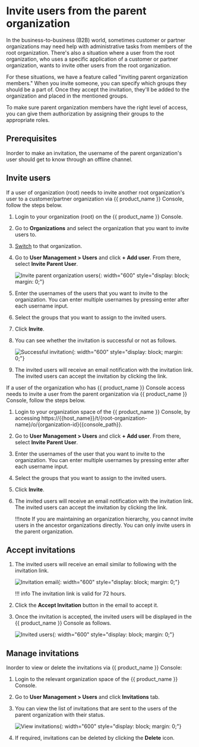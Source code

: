# Invite users from the parent organization

In the business-to-business (B2B) world, sometimes customer or partner organizations may need help with administrative tasks from members of the root organization. There's also a situation where a user from the root organization, who uses a specific application of a customer or partner organization, wants to invite other users from the root organization.

For these situations, we have a feature called "inviting parent organization members." When you invite someone, you can specify which groups they should be a part of. Once they accept the invitation, they'll be added to the organization and placed in the mentioned groups.

To make sure parent organization members have the right level of access, you can give them authorization by assigning their groups to the appropriate roles.

## Prerequisites

Inorder to make an invitation, the username of the parent organization's user should get to know through an offline channel.

## Invite users

If a user of organization (root) needs to invite another root organization's user to a customer/partner organization via {{ product_name }} Console, follow the steps below.

1. Login to your organization (root) on the {{ product_name }} Console.
2. Go to **Organizations** and select the organization that you want to invite users to.
3. [Switch]({{base_path}}/guides/organization-management/manage-organizations/#switch-between-organizations) to that organization.
4. Go to **User Management > Users** and click **+ Add user**. From there, select **Invite Parent User**.

    ![Invite parent organization users]({{base_path}}/assets/img/guides/organization/manage-organizations/invite-parent-users.png){: width="600" style="display: block; margin: 0;"}

5. Enter the usernames of the users that you want to invite to the organization. You can enter multiple usernames by pressing enter after each username input.
6. Select the groups that you want to assign to the invited users.
7. Click **Invite**.
8. You can see whether the invitation is successful or not as follows.

    ![Successful invitation]({{base_path}}/assets/img/guides/organization/manage-organizations/successful-invitation.png){: width="600" style="display: block; margin: 0;"}

9. The invited users will receive an email notification with the invitation link. The invited users can accept the invitation by clicking the link.

If a user of the organization who has {{ product_name }} Console access needs to invite a user from the parent organization via {{ product_name }} Console, follow the steps below.

1. Login to your organization space of the {{ product_name }} Console, by accessing https://{{host_name}}/t/{root-organization-name}/o/{organization-id}{{console_path}}.
2. Go to **User Management > Users** and click **+ Add user**. From there, select **Invite Parent User**.
3. Enter the usernames of the user that you want to invite to the organization. You can enter multiple usernames by pressing enter after each username input.
4. Select the groups that you want to assign to the invited users.
5. Click **Invite**.
6. The invited users will receive an email notification with the invitation link. The invited users can accept the invitation by clicking the link.

    !!!note
        If you are maintaining an organization hierarchy, you cannot invite users in the ancestor organizations directly. You can only invite users in the parent organization.

## Accept invitations

1. The invited users will receive an email similar to following with the invitation link.

    ![Invitation email]({{base_path}}/assets/img/guides/organization/manage-organizations/parent-org-user-invitation-email.png){: width="600" style="display: block; margin: 0;"}

    !!! info
          The invitation link is valid for 72 hours.

2. Click the **Accept Invitation** button in the email to accept it.
3. Once the invitation is accepted, the invited users will be displayed in the {{ product_name }} Console as follows.

    ![Invited users]({{base_path}}/assets/img/guides/organization/manage-organizations/invited-users.png){: width="600" style="display: block; margin: 0;"}

## Manage invitations

Inorder to view or delete the invitations via {{ product_name }} Console:

1. Login to the relevant organization space of the {{ product_name }} Console.
2. Go to **User Management > Users** and click **Invitations** tab.
3. You can view the list of invitations that are sent to the users of the parent organization with their status.

    ![View invitations]({{base_path}}/assets/img/guides/organization/manage-organizations/view-invitations.png){: width="600" style="display: block; margin: 0;"}

4. If required, invitations can be deleted by clicking the **Delete** icon.
